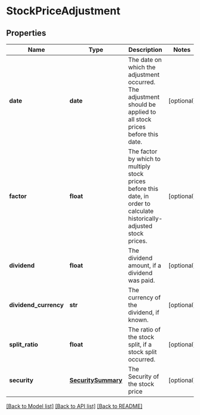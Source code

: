 # StockPriceAdjustment

## Properties
Name | Type | Description | Notes
------------ | ------------- | ------------- | -------------
**date** | **date** | The date on which the adjustment occurred. The adjustment should be applied to all stock prices before this date. | [optional] 
**factor** | **float** | The factor by which to multiply stock prices before this date, in order to calculate historically-adjusted stock prices. | [optional] 
**dividend** | **float** | The dividend amount, if a dividend was paid. | [optional] 
**dividend_currency** | **str** | The currency of the dividend, if known. | [optional] 
**split_ratio** | **float** | The ratio of the stock split, if a stock split occurred. | [optional] 
**security** | [**SecuritySummary**](SecuritySummary.md) | The Security of the stock price | [optional] 

[[Back to Model list]](../README.md#documentation-for-models) [[Back to API list]](../README.md#documentation-for-api-endpoints) [[Back to README]](../README.md)


